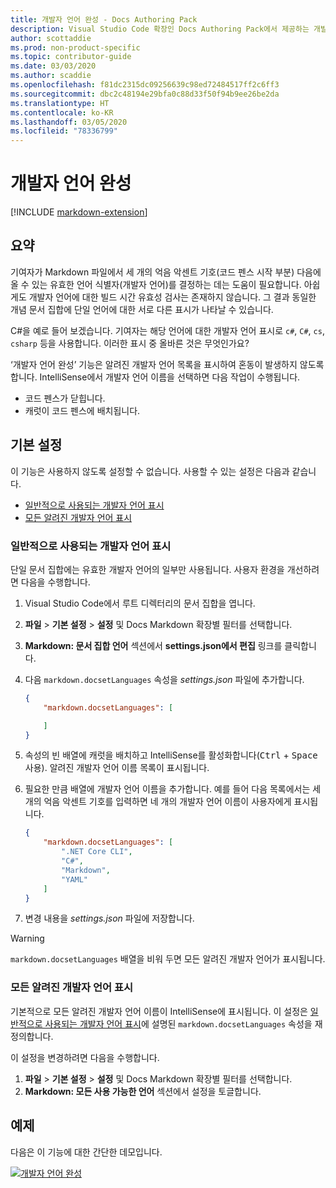 ```yaml
---
title: 개발자 언어 완성 - Docs Authoring Pack
description: Visual Studio Code 확장인 Docs Authoring Pack에서 제공하는 개발자 언어 완성 기능이 기여자에게 어떻게 도움이 되는지 알아봅니다.
author: scottaddie
ms.prod: non-product-specific
ms.topic: contributor-guide
ms.date: 03/03/2020
ms.author: scaddie
ms.openlocfilehash: f81dc2315dc09256639c98ed72484517ff2c6ff3
ms.sourcegitcommit: dbc2c48194e29bfa0c88d33f50f94b9ee26be2da
ms.translationtype: HT
ms.contentlocale: ko-KR
ms.lasthandoff: 03/05/2020
ms.locfileid: "78336799"
---
```

# <a name="dev-lang-completion"></a>개발자 언어 완성

[!INCLUDE [markdown-extension](includes/markdown-extension.md)]

## <a name="summary"></a>요약

기여자가 Markdown 파일에서 세 개의 억음 악센트 기호(코드 펜스 시작 부분) 다음에 올 수 있는 유효한 언어 식별자(개발자 언어)를 결정하는 데는 도움이 필요합니다. 아쉽게도 개발자 언어에 대한 빌드 시간 유효성 검사는 존재하지 않습니다. 그 결과 동일한 개념 문서 집합에 단일 언어에 대한 서로 다른 표시가 나타날 수 있습니다.

C#을 예로 들어 보겠습니다. 기여자는 해당 언어에 대한 개발자 언어 표시로 `c#`, `C#`, `cs`, `csharp` 등을 사용합니다. 이러한 표시 중 올바른 것은 무엇인가요?

‘개발자 언어 완성’ 기능은 알려진 개발자 언어 목록을 표시하여 혼동이 발생하지 않도록 합니다.  IntelliSense에서 개발자 언어 이름을 선택하면 다음 작업이 수행됩니다.

* 코드 펜스가 닫힙니다.
* 캐럿이 코드 펜스에 배치됩니다.

## <a name="preferences"></a>기본 설정

이 기능은 사용하지 않도록 설정할 수 없습니다. 사용할 수 있는 설정은 다음과 같습니다.

* [일반적으로 사용되는 개발자 언어 표시](#display-commonly-used-dev-langs)
* [모든 알려진 개발자 언어 표시](#display-all-known-dev-langs)

### <a name="display-commonly-used-dev-langs"></a>일반적으로 사용되는 개발자 언어 표시

단일 문서 집합에는 유효한 개발자 언어의 일부만 사용됩니다. 사용자 환경을 개선하려면 다음을 수행합니다.

1. Visual Studio Code에서 루트 디렉터리의 문서 집합을 엽니다.
1. **파일** > **기본 설정** > **설정** 및 Docs Markdown 확장별 필터를 선택합니다. 
1. **Markdown: 문서 집합 언어** 섹션에서 **settings.json에서 편집** 링크를 클릭합니다.
1. 다음 `markdown.docsetLanguages` 속성을 *settings.json* 파일에 추가합니다.

    ```json
    {
        "markdown.docsetLanguages": [

        ]
    }
    ```

1. 속성의 빈 배열에 캐럿을 배치하고 IntelliSense를 활성화합니다(<kbd>Ctrl</kbd> + <kbd>Space</kbd> 사용). 알려진 개발자 언어 이름 목록이 표시됩니다.
1. 필요한 만큼 배열에 개발자 언어 이름을 추가합니다. 예를 들어 다음 목록에서는 세 개의 억음 악센트 기호를 입력하면 네 개의 개발자 언어 이름이 사용자에게 표시됩니다.

    ```json
    {
        "markdown.docsetLanguages": [
            ".NET Core CLI",
            "C#",
            "Markdown",
            "YAML"
        ]
    }
    ```

1. 변경 내용을 *settings.json* 파일에 저장합니다.

> [!WARNING]
> `markdown.docsetLanguages` 배열을 비워 두면 모든 알려진 개발자 언어가 표시됩니다.

### <a name="display-all-known-dev-langs"></a>모든 알려진 개발자 언어 표시

기본적으로 모든 알려진 개발자 언어 이름이 IntelliSense에 표시됩니다. 이 설정은 [일반적으로 사용되는 개발자 언어 표시](#display-commonly-used-dev-langs)에 설명된 `markdown.docsetLanguages` 속성을 재정의합니다.

이 설정을 변경하려면 다음을 수행합니다.

1. **파일** > **기본 설정** > **설정** 및 Docs Markdown 확장별 필터를 선택합니다. 
1. **Markdown: 모든 사용 가능한 언어** 섹션에서 설정을 토글합니다.

## <a name="in-action"></a>예제

다음은 이 기능에 대한 간단한 데모입니다.

[![개발자 언어 완성](media/dev-lang-completion.gif)](media/dev-lang-completion.gif#lightbox)
